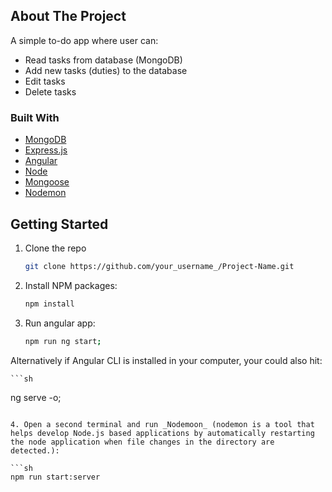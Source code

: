 ## About The Project

A simple to-do app where user can:

- Read tasks from database (MongoDB)
- Add new tasks (duties) to the database
- Edit tasks
- Delete tasks

### Built With

- [MongoDB](https://www.mongodb.com/)
- [Express.js](https://expressjs.com/)
- [Angular](https://angular.io/)
- [Node](https://nodejs.org/)
- [Mongoose](https://mongoosejs.com/)
- [Nodemon](https://nodemon.io/)

## Getting Started

1. Clone the repo

   ```sh
   git clone https://github.com/your_username_/Project-Name.git
   ```

2. Install NPM packages:

   ```sh
   npm install
   ```

3. Run angular app:

   ```sh
   npm run ng start;
   ```

Alternatively if Angular CLI is installed in your computer, your could also hit:

    ```sh

ng serve -o;

````

4. Open a second terminal and run _Nodemoon_ (nodemon is a tool that helps develop Node.js based applications by automatically restarting the node application when file changes in the directory are detected.):

```sh
npm run start:server
````
